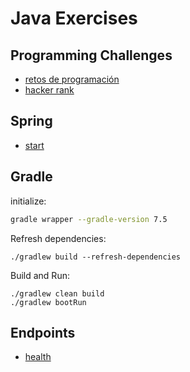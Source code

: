 # Java Exercises

## Programming Challenges

- [retos de programación](https://retosdeprogramacion.com/ejercicios/)
- [hacker rank](https://www.hackerrank.com/dashboard?h_r=hrw&h_l=confirmation_email&utm_source=hrw&utm_campaign=confirmation_domains&utm_medium=email)

## Spring

- [start](https://start.spring.io/#!type=gradle-project&language=java&platformVersion=3.2.5&packaging=jar&jvmVersion=17&groupId=cloud.crosstraining&artifactId=devstore&name=devstore&description=Demo%20project%20for%20Spring%20Boot&packageName=cloud.crosstraining.devstore&dependencies=data-jpa,actuator,lombok,data-rest)

## Gradle

initialize:

```bash
gradle wrapper --gradle-version 7.5
```

Refresh dependencies:

```shell
./gradlew build --refresh-dependencies
```

Build and Run:

```shell
./gradlew clean build
./gradlew bootRun
```

## Endpoints

- [health](http://localhost:9001/api/health)
